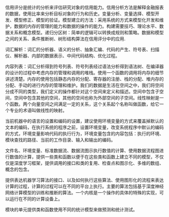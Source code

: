 信用评分是统计的分析来评估研究对象的信用能力。信用分析方法是解释金融报表的数据，使用比率来分析目标对象的行为和历史。变量分析、变量选择、模型开发、模型修正、模型的验证。模型建立的方法：采用系统的方式来模型化开发和维护，数据的内存的管理的能力和数据的操作的能力。构建需要技巧、理论水平、数据关系和概念模型。递归分区树：简单的逻辑可以转换成规则和策略。数据和模型之间的关系、条件推断树、树形结构算法在信用评分中的应用.

词汇解析：词汇的分析器、语义的分析、抽象汇编、代码的产生、符号表、扫描仪、解析器、内部的数据表示、中间代码结构、优化过程。

内容列表：词汇分析得到符号列表、符号列表经过语法分析得到语法树、在编译器的设计的过程中考虑内存的管理和调用的堆栈。使用一个函数的调用将内存的细节讲述清楚。内存的使用包括静态内存的分配、寄存器的注册、栈的分配、堆内存的分配、手动的进行内存的管理和维护。我们的数据是生活在空间之中，我们将空间分成不同的类型，我们定义的操作都针对这个空间来定义和描述。空间中包含子空间，空间中包含其他的空间，其他的空间也称为外部空间的子空间。线性映射是一个函数。两个向量空间之间满足一定的关系，这个关系起个名称叫做函数，给它一个专业的术语叫做线性的映射。

当前机器中的语言的设置和编码的设置，建议使用环境变量的方式来覆盖掉默认的文本的编码，在执行系统的程序之前，设置环境变量，改变系统程序中默认的编码的方式，环境变量影响代码的执行行为，环境变量包含的内容包括：执行的环境、模块查找的路径、当前的工作目录、输入和输出的编码。

文件名、环境变量、标准数据流、数据流图示执行数值的计算、使用数据流程图进行数值的计算，提供一些类和函数以便于在这些类和函数上建立不同的模型，不仅仅是深度学习框架，提供调用的接口和类的复用、检查点和图示化、多维的数组、概念的包含。

提供表达机器学习算法的接口、以及如何执行这些算法、使用图形化的流程来表达计算的过程，计算的过程可以在不同的平台上执行。主要的算法包括基于深度神经网络计算模型的训练和推断的算法。一个内核是一个操作的具体的特殊的实现，可以运行在不同的计算设备上。

模块的单元提供类和函数使用不同的统计模型来做预测和统计测试。

